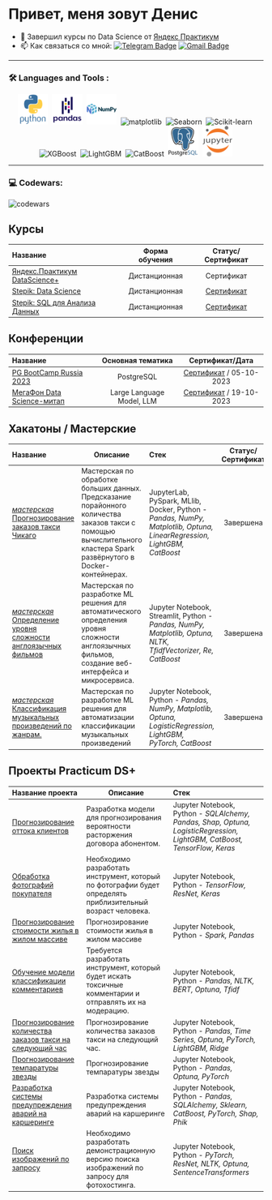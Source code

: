 # Привет, меня зовут Денис

- :book: Завершил курсы по Data Science от [Яндекс Практикум](https://practicum.yandex.ru/data-scientist-plus/?utm_source=partners&utm_medium=ratingoff&utm_campaign=partners_ratingoff_data-scientist-plus)
- :mailbox: Как связаться со мной: [![Telegram Badge](https://img.shields.io/badge/-mukhanovdv-blue?style=flat&logo=Telegram&logoColor=white)](https://t.me/mukhanovdv) [![Gmail Badge](https://img.shields.io/badge/-Gmail-red?style=flat&logo=Gmail&logoColor=white)](mailto:ds.mukhanov@gmail.com)
---

### :hammer_and_wrench: Languages and Tools :

<div align="center">
  <img src="https://github.com/devicons/devicon/blob/master/icons/python/python-original-wordmark.svg" title="Python" alt="Python" width="60" height="60"/>&nbsp;
  <img src="https://github.com/devicons/devicon/blob/master/icons/pandas/pandas-original-wordmark.svg" title="Pandas" alt="Pandas" width="60" height="60"/>&nbsp;
  <img src="https://github.com/devicons/devicon/blob/master/icons/numpy/numpy-original-wordmark.svg" title="Numpy" alt="Numpy" width="60" height="60"/>&nbsp;
  <img src="https://upload.wikimedia.org/wikipedia/commons/0/01/Created_with_Matplotlib-logo.svg" title="matplotlib" alt="matplotlib" width="60" height="60"/>&nbsp;
  <img src="https://seaborn.pydata.org/_images/logo-tall-lightbg.svg" title="Seaborn" alt="Seaborn" width="60" height="60"/>&nbsp;
  <img src="https://upload.wikimedia.org/wikipedia/commons/0/05/Scikit_learn_logo_small.svg" title="Scikit-learn" alt="Scikit-learn" width="60" height="60"/>&nbsp;
  <img src="https://xgboost.ai/images/logo/xgboost-logo.png" title="XGBoost" alt="XGBoost" width="100" height="40"/>&nbsp;
  <img src="https://lightgbm.readthedocs.io/en/v3.3.2/_images/LightGBM_logo_black_text.svg" title="LightGBM" alt="LightGBM" width="80" height="40"/>&nbsp;
  <img src="https://upload.wikimedia.org/wikipedia/commons/c/cc/CatBoostLogo.png" title="CatBoost" alt="CatBoost" width="60" height="60"/>&nbsp;
  <img src="https://github.com/devicons/devicon/blob/master/icons/postgresql/postgresql-original-wordmark.svg" title="PostgreSQL" alt="PostgreSQL" width="60" height="60"/>&nbsp;
  <img src="https://github.com/devicons/devicon/blob/master/icons/jupyter/jupyter-original-wordmark.svg" title="Jupyter" alt="Jupyter" width="60" height="60"/>
</div>

---

### 💻 Codewars:

![codewars](https://www.codewars.com/users/Denis_Mukhanov/badges/large)

## Курсы

| Название | Форма обучения | Статус/Сертификат |
| :--- | :---: | :---: |
| [Яндекс.Практикум DataScience+](https://practicum.yandex.ru/profile/data-scientist-plus/) | Дистанционная | Сертификат |
| [Stepik: Data Science](https://stepik.org/course/113596/info) | Дистанционная | [Сертификат](https://github.com/Denis-Mukhanov/denis-mukhanov/blob/main/certificates/stepik-certificate-113596-1c96123.pdf) |
| [Stepik: SQL для Анализа Данных](https://stepik.org/course/116332/info) | Дистанционная | [Сертификат](https://github.com/Denis-Mukhanov/denis-mukhanov/blob/main/certificates/stepik-certificate-116332-60e4dd0.pdf) |

## Конференции

| Название | Основная тематика | Сертификат/Дата |
| :--- | :---: | :---: |
| [PG BootCamp Russia 2023](https://pgbootcamp.ru/ru/event/#program) | PostgreSQL | [Сертификат](https://github.com/Denis-Mukhanov/denis-mukhanov/blob/main/certificates/PG_BootCamp_Russia_2023.pdf) / 05-10-2023|
| [МегаФон Data Science-митап](https://networkly.app/event/3651) | Large Language Model, LLM | [Сертификат](https://github.com/Denis-Mukhanov/denis-mukhanov/blob/main/certificates/meet_up_megafon_LLM_2023.pdf) / 19-10-2023|

## Хакатоны / Мастерские

| Название | Описание | Стек | Статус/Сертификат |
| :--- | --- | :--- | :---: |
| [*мастерская* Прогнозирование заказов такси Чикаго](https://github.com/Denis-Mukhanov/Chicago_taxi_trips_BigData) | Мастерская по обработке больших данных. Предсказание порайонного количества заказов такси с помощью вычислительного кластера Spark развёрнутого в Docker-контейнерах. | JupyterLab, PySpark, MLlib, Docker, Python - *Pandas, NumPy, Matplotlib, Optuna, LinearRegression, LightGBM, CatBoost* | Завершена |
| [*мастерская* Определение уровня сложности англоязычных фильмов](https://github.com/Denis-Mukhanov/english-score) | Мастерская по разработке ML решения для автоматического определения уровня сложности англоязычных фильмов, создание веб-интерфейса и микросервиса. | Jupyter Notebook, Streamlit, Python - *Pandas, NumPy, Matplotlib, Optuna, NLTK, TfidfVectorizer, Re, CatBoost* | Завершена |
| [*мастерская* Классификация музыкальных произведений по жанрам.](https://github.com/Denis-Mukhanov/music-genre-prediction) | Мастерская по разработке ML решения для автоматизации классификации музыкальных произведений | Jupyter Notebook, Python - *Pandas, NumPy, Matplotlib, Optuna, LogisticRegression, LightGBM, PyTorch, CatBoost* | Завершена |

## Проекты Practicum DS+

| Название проекта | Описание | Стек | 
| :--- | --- | :--- |
| [Прогнозирование оттока клиентов](https://github.com/Denis-Mukhanov/client-churn-prediction) | Разработка модели для прогнозирования вероятности расторжения договора абонентом. | Jupyter Notebook, Python - *SQLAlchemy, Pandas, Shap, Optuna, LogisticRegression, LightGBM, CatBoost, TensorFlow, Keras* |
| [Обработка фотографий покупателя](https://github.com/Denis-Mukhanov/age-estimation) | Необходимо разработать инструмент, который по фотографии будет определять приблизительный возраст человека. | Jupyter Notebook, Python - *TensorFlow, ResNet, Keras* |
| [Прогнозирование стоимости жилья в жилом массиве](https://github.com/Denis-Mukhanov/spark-home-value-prediction) | Прогнозирование стоимости жилья в жилом массиве | Jupyter Notebook, Python - *Spark, Pandas* |
| [Обучение модели классификации комментариев](https://github.com/Denis-Mukhanov/toxic-comments) | Требуется разработать инструмент, который будет искать токсичные комментарии и отправлять их на модерацию. | Jupyter Notebook, Python - *Pandas, NLTK, BERT, Optuna, Tfidf* |
| [Прогнозирование количества заказов такси на следующий час](https://github.com/Denis-Mukhanov/forecast-of-taxi-orders) | Прогнозирование количества заказов такси на следующий час. | Jupyter Notebook, Python - *Pandas, Time Series, Optuna, PyTorch, LightGBM, Ridge* |
| [Прогнозирование темпаратуры звезды](https://github.com/Denis-Mukhanov/determining-temperature-stars) | Прогнозирование темпаратуры звезды | Jupyter Notebook, Python - *Pandas, Optuna, PyTorch* |
| [Разработка системы предупреждения аварий на каршеринге](https://github.com/Denis-Mukhanov/road-accident-risk) | Разработка системы предупреждения аварий на каршеринге | Jupyter Notebook, Python - *Pandas, SQLAlchemy, Sklearn, CatBoost, PyTorch, Shap, Phik* |
| [Поиск изображений по запросу](https://github.com/Denis-Mukhanov/search-by-images) | Необходимо разработать демонстрационную версию поиска изображений по запросу для фотохостинга. | Jupyter Notebook, Python - *PyTorch, ResNet, NLTK, Optuna, SentenceTransformers* |

